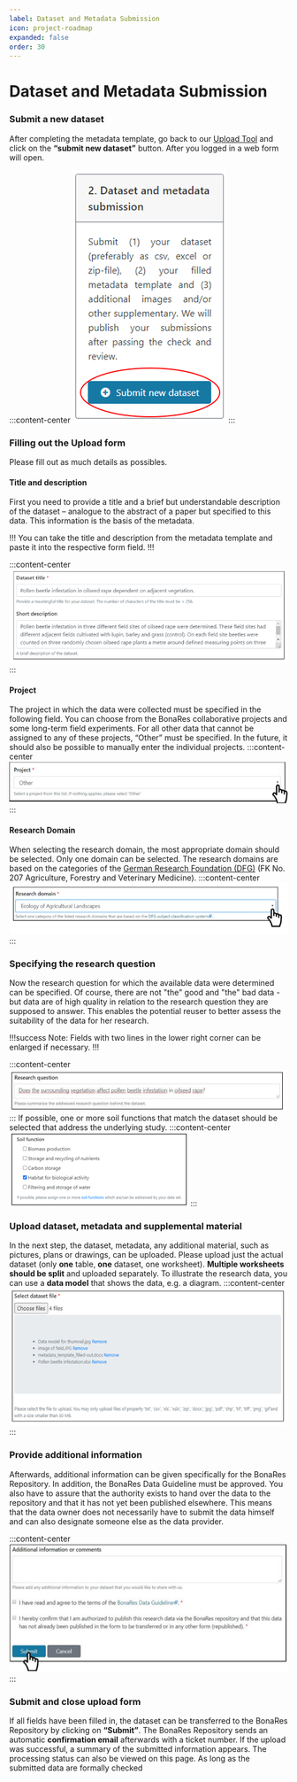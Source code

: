 ```yaml
---
label: Dataset and Metadata Submission
icon: project-roadmap
expanded: false
order: 30
---
```

# Dataset and Metadata Submission

### Submit a new dataset

After completing the metadata template, go back to our [Upload Tool](https://upload.bonares.de) and
click on the **“submit new dataset”** button. After you logged in a web form will open. 

:::content-center
![_Upload Tool: Submit a new dataset_](/static/img/fig_submit_new_dataset.png)
:::

### Filling out the Upload form

Please fill out as much details as possibles.

#### Title and description

First you need to provide a title and a brief but understandable description of the dataset
– analogue to the abstract of a paper but specified to this data. This information is the
basis of the metadata. 

!!!
You can take the title and description from the metadata template and paste it into the respective form field.
!!!

:::content-center
![_Upload form: Title and description of the dataset_](/static/img/fig_title_description.png)
:::

#### Project

The project in which the data were collected must be specified in the following field. You can choose from the BonaRes collaborative projects and some long-term field experiments. For all other data that cannot be assigned to any of these projects, “Other” must be specified. In the future, it should also be possible to manually enter the individual projects.
:::content-center
![_Upload form: Project_](/static/img/fig_project.png)
:::

#### Research Domain

When selecting the research domain, the most appropriate domain should be selected.
Only one domain can be selected. The research domains are based on the categories of
the [German Research Foundation (DFG)](https://www.dfg.de/en/dfg_profile/statutory_bodies/review_boards/subject_areas/index.jsp) (FK No. 207 Agriculture, Forestry and Veterinary Medicine).
:::content-center
![_Upload form: Selection of the relevant Research Domain_](/static/img/fig_domain.png)
:::

### Specifying the research question

Now the research question for which the available data were determined can be specified. Of course, there are not "the" good and "the" bad data - but data are of high quality in relation to the research question they are supposed to answer. This enables the potential reuser to better assess the suitability of the data for her research.

!!!success Note:
Fields with two lines in the lower right corner can be enlarged if necessary.
!!!

:::content-center
![_Upload form: Specifying the research question_](/static/img/fig_research_question.png)
:::
If possible, one or more soil functions that match the dataset should be selected that address the underlying study.
:::content-center
![_Upload form: Selection the soil functions_](/static/img/fig_soil_functions.png)
:::

### Upload dataset, metadata and supplemental material

In the next step, the dataset, metadata, any additional material, such as pictures, plans or drawings, can be uploaded.
Please upload just the actual dataset (only **one** table, **one** dataset, one worksheet). **Multiple worksheets
should be split** and uploaded separately.
To illustrate the research data, you can use a **data model** that shows the data, e.g. a diagram.
:::content-center
![Upoad form: drag and drop your dataset and metadata here](/static/img/fig_select_dataset.png)
:::



### Provide additional information

Afterwards, additional information can be given specifically for the BonaRes Repository. In addition, the BonaRes Data 
Guideline must be approved. You also have to assure that the authority exists to hand over the data to the repository 
and that it has not yet been published elsewhere. This means that the data owner does not necessarily have to submit
the data himself and can also designate someone else as the data provider.

:::content-center
![Upload form: Additional Information](/static/img/fig_addtional_information.png)
:::

### Submit and close upload form
If all fields have been filled in, the dataset can be transferred to the BonaRes Repository by clicking on **“Submit”**. 
The BonaRes Repository sends an automatic **confirmation email** afterwards with a ticket number. If the upload was 
successful, a summary of the submitted information appears. The processing status can also be viewed on this page. 
As long as the submitted data are formally checked
